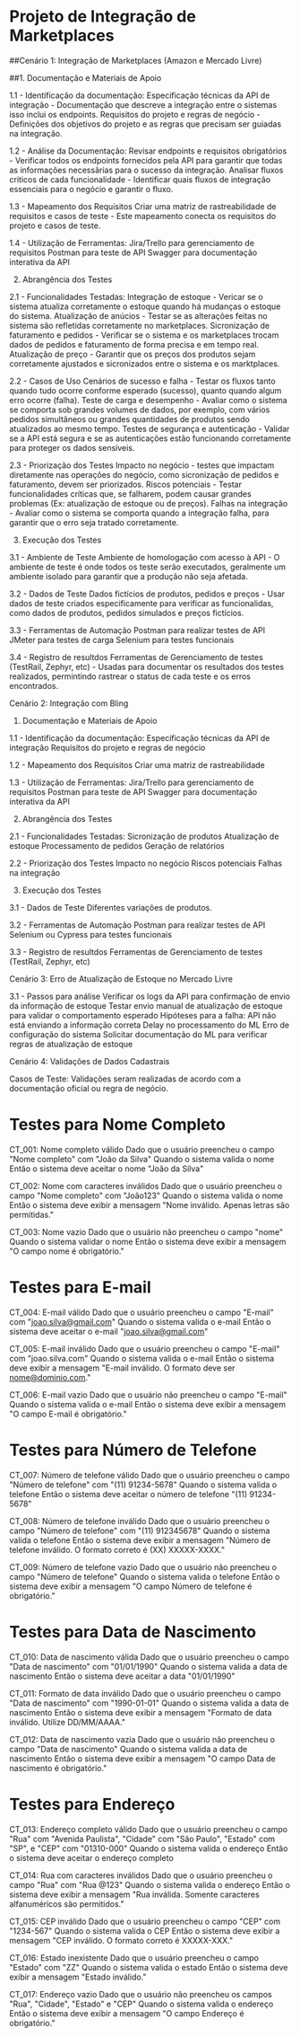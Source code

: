 # Projeto de Integração de Marketplaces

##Cenário 1: Integração de Marketplaces (Amazon e Mercado Livre)

##1. Documentação e Materiais de Apoio

1.1 - Identificação da documentação:
		Especificação técnicas da API de integração - Documentação que descreve a integração entre o sistemas isso inclui os endpoints.
		Requisitos do projeto e regras de negócio - Definições dos objetivos do projeto e as regras que precisam ser guiadas na integração.
		
1.2 - Análise da Documentação:
		Revisar endpoints e requisitos obrigatórios - Verificar todos os endpoints fornecidos pela API para garantir que todas as informações necessãrias para o sucesso da integração.
		Analisar fluxos criticos de cada funcionalidade - Identificar quais fluxos de integração essenciais para o negócio e garantir o fluxo.
		
1.3 - Mapeamento dos Requisitos
		Criar uma matriz de rastreabilidade de requisitos e casos de teste - Este mapeamento conecta os requisitos do projeto e casos de teste.
		
1.4 - Utilização de Ferramentas:
		Jira/Trello para gerenciamento de requisitos
		Postman para teste de API
		Swagger para documentação interativa da API

2. Abrangência dos Testes

2.1 - Funcionalidades Testadas:
		Integração de estoque - Vericar se o sistema atualiza corretamente o estoque quando há mudanças o estoque do sistema.
		Atualização de anúcios - Testar se as alterações feitas no sistema são refletidas corretamente no marketplaces.
		Sicronização de faturamento e pedidos - Verificar se o sistema e os marketplaces trocam dados de pedidos e faturamento de forma precisa e em tempo real.
		Atualização de preço - Garantir que os preços dos produtos sejam corretamente ajustados e sicronizados entre o sistema e os marktplaces.

2.2 - Casos de Uso
		Cenários de sucesso e falha - Testar os fluxos tanto quando tudo ocorre conforme esperado (sucesso), quanto quando algum erro ocorre (falha).
		Teste de carga e desempenho - Avaliar como o sistema se comporta sob grandes volumes de dados, por exemplo, com vários pedidos simultâneos ou grandes quantidades de produtos sendo atualizados ao mesmo tempo.
		Testes de segurança e autenticação - Validar se a API está segura e se as autenticações estão funcionando corretamente para proteger os dados sensíveis.

2.3 - Priorização dos Testes
		Impacto no negócio - testes que impactam diretamente nas operações do negócio, como sicronização de pedidos e faturamento, devem ser priorizados.
		Riscos potenciais - Testar funcionalidades críticas que, se falharem, podem causar grandes problemas (Ex: atualização de estoque ou de preços).
		Falhas na integração - Avaliar como o sistema se comporta quando a integração falha, para garantir que o erro seja tratado corretamente.
		
3. Execução dos Testes

3.1 - Ambiente de Teste
		Ambiente de homologação com acesso à API - O ambiente de teste é onde todos os teste serão executados, geralmente um ambiente isolado para garantir que a produção não seja afetada. 
		
3.2 - Dados de Teste
		Dados fictícios de produtos, pedidos e preços - Usar dados de teste criados especificamente para verificar as funcionalidas, como dados de produtos, pedidos simulados e preços fictícios.
		
3.3 - Ferramentas de Automação
		Postman para realizar testes de API
		JMeter para testes de carga
		Selenium para testes funcionais
		
3.4 - Registro de resultdos
		Ferramentas de Gerenciamento de testes (TestRail, Zephyr, etc) - Usadas para documentar os resultados dos testes realizados, permintindo rastrear o status de cada teste e os erros encontrados.

Cenário 2: Integração com Bling

1. Documentação e Materiais de Apoio

1.1 - Identificação da documentação:
		Especificação técnicas da API de integração
		Requisitos do projeto e regras de negócio
		
1.2 - Mapeamento dos Requisitos
		Criar uma matriz de rastreabilidade
		
1.3 - Utilização de Ferramentas:
		Jira/Trello para gerenciamento de requisitos
		Postman para teste de API
		Swagger para documentação interativa da API
		

2. Abrangência dos Testes

2.1 - Funcionalidades Testadas:
		Sicronização de produtos
		Atualização de estoque
		Processamento de pedidos
		Geração de relatórios

2.2 - Priorização dos Testes
		Impacto no negócio
		Riscos potenciais
		Falhas na integração
		
3. Execução dos Testes

3.1 - Dados de Teste
		Diferentes variações de produtos.
		
3.2 - Ferramentas de Automação
		Postman para realizar testes de API
		Selenium ou Cypress para testes funcionais
		
3.3 - Registro de resultdos
		Ferramentas de Gerenciamento de testes (TestRail, Zephyr, etc)

Cenário 3:  Erro de Atualização de Estoque no Mercado Livre

3.1 - Passos para análise
		Verificar os logs da API para confirmação de envio da informação de estoque
		Testar envio manual de atualização de estoque para validar o comportamento esperado
		Hipóteses para a falha:
			API não está enviando a informação correta
			Delay no processamento do ML
			Erro de configuração do sistema
		Solicitar documentação do ML para verificar regras de atualização de estoque

Cenário 4: Validações de Dados Cadastrais

Casos de Teste: Validações seram realizadas de acordo com a documentação oficial ou regra de negócio.


  # Testes para Nome Completo
  CT_001: Nome completo válido
    Dado que o usuário preencheu o campo "Nome completo" com "João da Silva"
    Quando o sistema valida o nome
    Então o sistema deve aceitar o nome "João da Silva"

  CT_002: Nome com caracteres inválidos
    Dado que o usuário preencheu o campo "Nome completo" com "João123"
    Quando o sistema valida o nome
    Então o sistema deve exibir a mensagem "Nome inválido. Apenas letras são permitidas."
	
  CT_003: Nome vazio
    Dado que o usuário não preencheu o campo "nome"
    Quando o sistema validar o nome
    Então o sistema deve exibir a mensagem "O campo nome é obrigatório."

  # Testes para E-mail
  CT_004: E-mail válido
    Dado que o usuário preencheu o campo "E-mail" com "joao.silva@gmail.com"
    Quando o sistema valida o e-mail
    Então o sistema deve aceitar o e-mail "joao.silva@gmail.com"

  CT_005: E-mail inválido
    Dado que o usuário preencheu o campo "E-mail" com "joao.silva.com"
    Quando o sistema valida o e-mail
    Então o sistema deve exibir a mensagem "E-mail inválido. O formato deve ser nome@dominio.com."

  CT_006: E-mail vazio
    Dado que o usuário não preencheu o campo "E-mail"
    Quando o sistema valida o e-mail
    Então o sistema deve exibir a mensagem "O campo E-mail é obrigatório."

  # Testes para Número de Telefone
  CT_007: Número de telefone válido
    Dado que o usuário preencheu o campo "Número de telefone" com "(11) 91234-5678"
    Quando o sistema valida o telefone
    Então o sistema deve aceitar o número de telefone "(11) 91234-5678"

  CT_008: Número de telefone inválido
    Dado que o usuário preencheu o campo "Número de telefone" com "(11) 912345678"
    Quando o sistema valida o telefone
    Então o sistema deve exibir a mensagem "Número de telefone inválido. O formato correto é (XX) XXXXX-XXXX."

  CT_009: Número de telefone vazio
    Dado que o usuário não preencheu o campo "Número de telefone"
    Quando o sistema valida o telefone
    Então o sistema deve exibir a mensagem "O campo Número de telefone é obrigatório."

  # Testes para Data de Nascimento
  CT_010: Data de nascimento válida
    Dado que o usuário preencheu o campo "Data de nascimento" com "01/01/1990"
    Quando o sistema valida a data de nascimento
    Então o sistema deve aceitar a data "01/01/1990"

  CT_011: Formato de data inválido
    Dado que o usuário preencheu o campo "Data de nascimento" com "1990-01-01"
    Quando o sistema valida a data de nascimento
    Então o sistema deve exibir a mensagem "Formato de data inválido. Utilize DD/MM/AAAA."

  CT_012: Data de nascimento vazia
    Dado que o usuário não preencheu o campo "Data de nascimento"
    Quando o sistema valida a data de nascimento
    Então o sistema deve exibir a mensagem "O campo Data de nascimento é obrigatório."

  # Testes para Endereço
  CT_013: Endereço completo válido
    Dado que o usuário preencheu o campo "Rua" com "Avenida Paulista", "Cidade" com "São Paulo", "Estado" com "SP", e "CEP" com "01310-000"
    Quando o sistema valida o endereço
    Então o sistema deve aceitar o endereço completo

  CT_014: Rua com caracteres inválidos
    Dado que o usuário preencheu o campo "Rua" com "Rua @123"
    Quando o sistema valida o endereço
    Então o sistema deve exibir a mensagem "Rua inválida. Somente caracteres alfanuméricos são permitidos."

  CT_015: CEP inválido
    Dado que o usuário preencheu o campo "CEP" com "1234-567"
    Quando o sistema valida o CEP
    Então o sistema deve exibir a mensagem "CEP inválido. O formato correto é XXXXX-XXX."

  CT_016: Estado inexistente
    Dado que o usuário preencheu o campo "Estado" com "ZZ"
    Quando o sistema valida o estado
    Então o sistema deve exibir a mensagem "Estado inválido."

  CT_017: Endereço vazio
    Dado que o usuário não preencheu os campos "Rua", "Cidade", "Estado" e "CEP"
    Quando o sistema valida o endereço
    Então o sistema deve exibir a mensagem "O campo Endereço é obrigatório."
